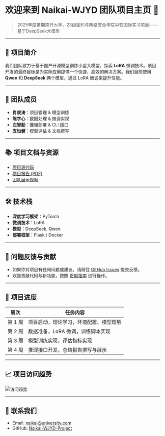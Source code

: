 # 欢迎来到 Naikai-WJYD 团队项目主页 👋

> 2025年度暑期南开大学，23级密码与网络安全学院中软国际实习项目——基于DeepSeek大模型

---

## 🌟 项目简介

我们团队致力于基于国产开源模型训练小型大模型，探索 **LoRA** 微调技术。项目开发的最终目标是为实际应用提供一个快速、高效的解决方案。我们目前使用 **Qwen** 和 **DeepSeek** 两个模型，通过 LoRA 微调来提升性能。

---

## 👥 团队成员

- **肖俊涛**：项目管理 & 模型训练
- **陈字心**：数据处理 & 微调实现
- **左智勤**：推理部署 & CLI 接口
- **支恒健**：模型评估 & 文档撰写

---

## 📚 项目文档与资源

- [项目源代码](https://github.com/xjtatnku/Naikai-WJYD-project)
- [项目报告 (PDF)](https://example.com/your_report.pdf)
- [团队展示视频](https://www.bilibili.com/video/example)

---

## 🛠 技术栈

- **深度学习框架**：PyTorch
- **微调技术**：LoRA
- **模型**：DeepSeek, Qwen
- **部署框架**：Flask / Docker

---

## 💬 问题反馈与贡献

- 如果你对项目有任何问题或建议，请前往 [GitHub Issues](https://github.com/xjtatnku/Naikai-WJYD-project/issues) 提交反馈。
- 欢迎贡献代码与新功能，按照 [贡献指南](https://github.com/xjtatnku/Naikai-WJYD-project/blob/main/CONTRIBUTING.md) 进行操作。

---

## 📅 项目进度

| 周次 | 任务内容 |  
|------|----------|
| 第 1 周 | 项目启动，理论学习，环境配置、模型理解 |  
| 第 2 周 | 数据准备，LoRA 微调，训练脚本实现 |  
| 第 3 周 | 模型训练实现，评估指标实现 |  
| 第 4 周 | 推理接口开发，总结报告撰写与展示 |

---

## 📈 项目访问趋势

![访问趋势](https://quickchart.io/chart?c={type:'line',data:{labels:['7-01','7-02','7-03'],datasets:[{label:'项目访问量',data:[3,5,9],fill:false,borderColor:'blue'}]}})

---

## 🔗 联系我们

- Email: naikai@university.com
- GitHub: [Naikai-WJYD-Project](https://github.com/xjtatnku/Naikai-WJYD-project)
